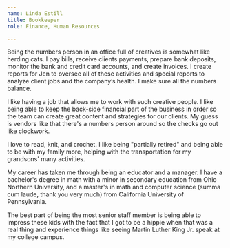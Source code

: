 ```yaml
---
name: Linda Estill
title: Bookkeeper
role: Finance, Human Resources

---
```


Being the numbers person in an office full of creatives is somewhat like herding cats. I pay bills, receive clients payments, prepare bank deposits, monitor the bank and credit card accounts, and create invoices. I create reports for Jen to oversee all of these activities and special reports to analyze client jobs and the company’s health. I make sure all the numbers balance. 

I like having a job that allows me to work with such creative people. I like being able to keep the back-side financial part of the business in order so the team can create great content and strategies for our clients. My guess is vendors like that there's a numbers person around so the checks go out like clockwork.

I love to read, knit, and crochet. I like being "partially retired" and being able to be with my family more, helping with the transportation for my grandsons' many activities.

My career has taken me through being an educator and a manager. I have a bachelor's degree in math with a minor in secondary education from Ohio Northern University, and a master's in math and computer science (summa cum laude, thank you very much) from California University of Pennsylvania.

The best part of being the most senior staff member is being able to impress these kids with the fact that I got to be a hippie when that was a real thing and experience things like seeing Martin Luther King Jr. speak at my college campus. 
